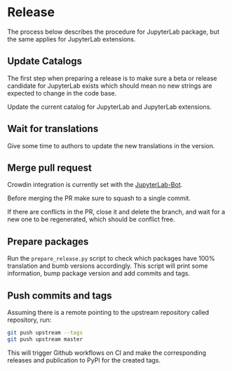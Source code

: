 # Release

The process below describes the procedure for JupyterLab package, but the same applies
for JupyterLab extensions.

## Update Catalogs

The first step when preparing a release is to make sure a beta or release candidate for JupyterLab
exists which should mean no new strings are expected to change in the code base.

Update the current catalog for JupyterLab and JupyterLab extensions.

## Wait for translations

Give some time to authors to update the new translations in the version.

## Merge pull request

Crowdin integration is currently set with the [JupyterLab-Bot](https://github.com/jupyterlab-bot).

Before merging the PR make sure to squash to a single commit.

If there are conflicts in the PR, close it and delete the branch, and wait for a new one
to be regenerated, which should be conflict free.

## Prepare packages

Run the `prepare_release.py` script to check which packages have 100% translation and bumb versions
accordingly. This script will print some information, bump package version and add commits and tags.

## Push commits and tags

Assuming there is a remote pointing to the upstream repository called repository, run:

```bash
git push upstream --tags
git push upstream master
```

This will trigger Github workflows on CI and make the corresponding releases and publication to
PyPI for the created tags.
